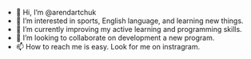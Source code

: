 - 👋 Hi, I’m @arendartchuk
- 👀 I’m interested in sports, English language, and learning new things.
- 🌱 I’m currently improving my active learning and programming skills.
- 💞️ I’m looking to collaborate on development a new program.
- 📫 How to reach me is easy. Look for me on instragram.

<!---
arendartchuk/arendartchuk is a ✨ special ✨ repository because its `README.md` (this file) appears on your GitHub profile.
You can click the Preview link to take a look at your changes.
--->
